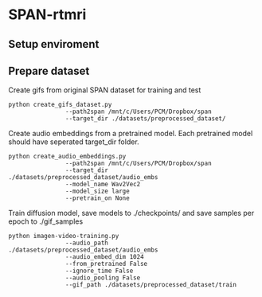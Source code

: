 # SPAN-rtmri

## Setup enviroment

## Prepare dataset
Create gifs from original SPAN dataset for training and test
```
python create_gifs_dataset.py
                --path2span /mnt/c/Users/PCM/Dropbox/span
                --target_dir ./datasets/preprocessed_dataset/
```
Create audio embeddings from a pretrained model. Each pretrained model should have seperated target_dir folder.
```
python create_audio_embeddings.py
                --path2span /mnt/c/Users/PCM/Dropbox/span
                --target_dir ./datasets/preprocessed_dataset/audio_embs
                --model_name Wav2Vec2
                --model_size large
                --pretrain_on None
```
Train diffusion model, save models to ./checkpoints/ and save samples per epoch to ./gif_samples
```
python imagen-video-training.py 
                --audio_path ./datasets/preprocessed_dataset/audio_embs 
                --audio_embed_dim 1024
                --from_pretrained False
                --ignore_time False
                --audio_pooling False
                --gif_path ./datasets/preprocessed_dataset/train
```